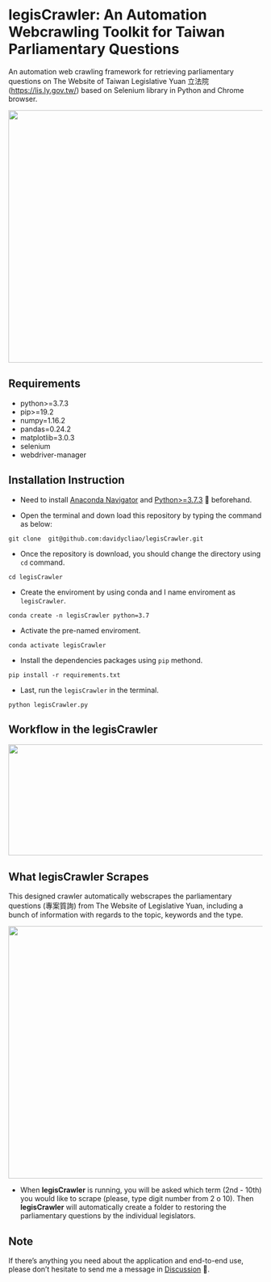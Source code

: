 # legisCrawler: An Automation Webcrawling Toolkit for Taiwan Parliamentary Questions

An automation web crawling framework for retrieving parliamentary questions on The Website of Taiwan Legislative Yuan 立法院 (https://lis.ly.gov.tw/) based on Selenium library in Python and Chrome browser. 


<p align="center">
  <img width="700" height="500" src="https://raw.githack.com/davidycliao/legisCrawler/main/images/image1.png" >
</p>


## Requirements
- python>=3.7.3
- pip>=19.2
- numpy=1.16.2
- pandas=0.24.2
- matplotlib=3.0.3
- selenium
- webdriver-manager

## Installation Instruction

- Need to install [Anaconda Navigator](https://www.anaconda.com/products/individual-b) and [Python>=3.7.3](https://www.python.org/downloads/release/python-3810/) 🐍 beforehand.

- Open the terminal and down load this repository by typing the command as below:
```
git clone  git@github.com:davidycliao/legisCrawler.git
```
- Once the repository is download, you should change the directory using `cd` command.
```
cd legisCrawler
```

- Create the enviroment by using conda and I name enviroment as `legisCrawler`.
```
conda create -n legisCrawler python=3.7      
```

- Activate the pre-named enviroment. 

```
conda activate legisCrawler                 
```
- Install the dependencies packages using `pip` methond.

```
pip install -r requirements.txt             
```
- Last, run the `legisCrawler` in the terminal. 
```
python legisCrawler.py
```


## Workflow in the **legisCrawler**

<p align="center">
  <img width="700" height="220" src="https://raw.githack.com/davidycliao/legisCrawler/main/images/image4.png" >
</p>


## What **legisCrawler** Scrapes
This designed crawler automatically webscrapes the parliamentary questions (專案質詢) from The Website of Legislative Yuan, including a bunch of information with regards to the topic, keywords and the type. 
<p align="center">
  <img width="700" height="500" src="https://raw.githack.com/davidycliao/legisCrawler/main/images/image3.png" >
</p>


- When **legisCrawler** is running, you will be asked which term (2nd - 10th) you would like to scrape (please, type digit number from 2 o 10). Then **legisCrawler** will automatically create a folder to restoring the parliamentary questions by the individual legislators.  

## Note
If there’s anything you need about the application and end-to-end use, please don’t hesitate to send me a message in [Discussion](https://github.com/davidycliao/legisCrawler/discussions) 📣. 



